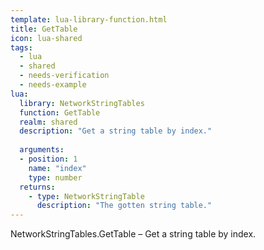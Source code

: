 ```yaml
---
template: lua-library-function.html
title: GetTable
icon: lua-shared
tags:
  - lua
  - shared
  - needs-verification
  - needs-example
lua:
  library: NetworkStringTables
  function: GetTable
  realm: shared
  description: "Get a string table by index."
  
  arguments:
  - position: 1
    name: "index"
    type: number
  returns:
    - type: NetworkStringTable
      description: "The gotten string table."
---
```


<div class="lua__search__keywords">
NetworkStringTables.GetTable &#x2013; Get a string table by index.
</div>
